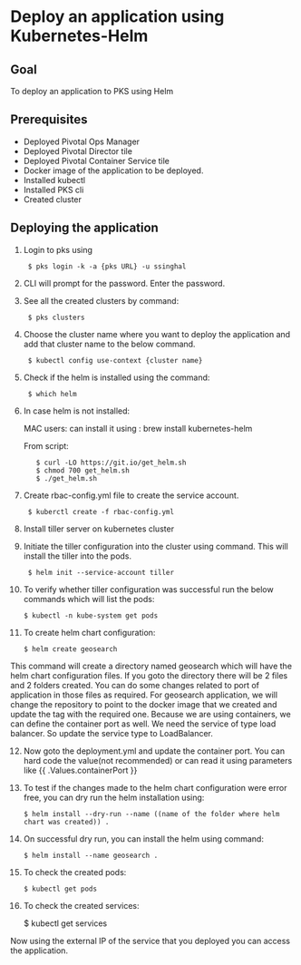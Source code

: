 # Deploy an application using Kubernetes-Helm

## Goal
To deploy an application to PKS using Helm

## Prerequisites
  + Deployed Pivotal Ops Manager
  + Deployed Pivotal Director tile
  + Deployed Pivotal Container Service tile
  + Docker image of the application to be deployed.
  + Installed kubectl
  + Installed PKS cli
  + Created cluster

## Deploying the application

  1. Login to pks using

          $ pks login -k -a {pks URL} -u ssinghal

  2. CLI will prompt for the password. Enter the password.

  3. See all the created clusters by command:

          $ pks clusters

  4. Choose the cluster name where you want to deploy the application and add that cluster name to the below command.

          $ kubectl config use-context {cluster name}

  5. Check if the helm is installed using the command:

          $ which helm

  6. In case helm is not installed:

      MAC users: can install it using : brew install kubernetes-helm

      From script:

            $ curl -LO https://git.io/get_helm.sh
            $ chmod 700 get_helm.sh
            $ ./get_helm.sh

  7. Create rbac-config.yml file to create the service account.

          $ kuberctl create -f rbac-config.yml

  8. Install tiller server on kubernetes cluster

  9. Initiate the tiller configuration into the cluster using command. This will install the tiller into the pods.

          $ helm init --service-account tiller

  10. To verify whether tiller configuration was successful run the below commands which will list the pods:

          $ kubectl -n kube-system get pods

  11. To create helm chart configuration:

          $ helm create geosearch

  This command will create a directory named geosearch which will have the helm chart configuration files.
  If you goto the directory there will be 2 files and 2 folders created.
  You can do some changes related to port of application in those files as required.
  For geosearch application, we will change the repository to point to the docker image that we created and update the tag with the required one.
  Because we are using containers, we can define the container port as well.
  We need the service of type load balancer. So update the service type to LoadBalancer.

  12. Now goto the deployment.yml and update the container port. You can hard code the value(not recommended) or can read it using parameters like  {{ .Values.containerPort }}


  13. To test if the changes made to the helm chart configuration were error free, you can dry run the helm installation using:

          $ helm install --dry-run --name ((name of the folder where helm chart was created)) .

  14. On successful dry run, you can install the helm using command:

          $ helm install --name geosearch .

  15. To check the created pods:

          $ kubectl get pods

  16. To check the created services:

      $ kubectl get services

Now using the external IP of the service that you deployed you can access the application.
